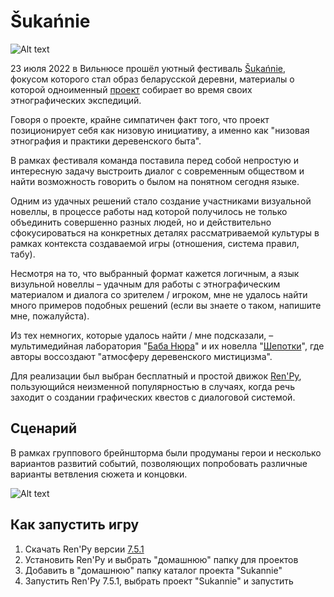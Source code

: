 # Šukańnie

![Alt text](../../šukańnie.png?raw=true "Главное меню игры")

23 июля 2022 в Вильнюсе прошёл уютный фестиваль [Šukańnie]((https://www.instagram.com/shukannie_/)), фокусом которого стал образ беларусской деревни, материалы о которой одноименный [проект](https://www.instagram.com/shukannie_/) собирает во время своих этнографических экспедиций.

Говоря о проекте, крайне симпатичен факт того, что проект позиционирует себя как низовую инициативу, а именно как "низовая этнография и практики деревенского быта".

В рамках фестиваля команда поставила перед собой непростую и интересную задачу выстроить диалог с современным обществом и найти возможность говорить о былом на понятном сегодня языке.

Одним из удачных решений стало создание участниками визуальной новеллы, в процессе работы над которой получилось не только объединить совершенно разных людей, но и действительно сфокусироваться на конкретных деталях рассматриваемой культуры в рамках контекста создаваемой игры (отношения, система правил, табу).

Несмотря на то, что выбранный формат кажется логичным, а язык визульной новеллы – удачным для работы с этнографическим материалом и диалога со зрителем / игроком, мне не удалось найти много примеров подобных решений (если вы знаете о таком, напишите мне, пожалуйста).

Из тех немногих, которые удалось найти / мне подсказали, – мультимедийная лаборатория "[Баба Нюра](https://vk.com/babushcanura)" и их новелла "[Шепотки](https://vayurik.ru/vnds/play_game.html#shepotki)", где авторы воссоздают "атмосферу деревенского мистицизма".

Для реализации был выбран бесплатный и простой движок [Ren'Py](https://ru.wikipedia.org/wiki/Ren'Py), пользующийся неизменной популярностью в случаях, когда речь заходит о создании графических квестов с диалоговой системой.

## Сценарий

В рамках группового брейншторма были продуманы герои и несколько вариантов развитий событий, позволяющих попробовать различные варианты ветвления сюжета и концовки.

![Alt text](../../mindmap.jpg?raw=true "Карта с ветвями сценария")

## Как запустить игру

1. Скачать Ren'Py версии [7.5.1](https://www.renpy.org/latest-7.html)
2. Установить Ren'Py и выбрать "домашнюю" папку для проектов
3. Добавить в "домашнюю" папку каталог проекта "Sukannie"
4. Запустить Ren'Py 7.5.1, выбрать проект "Sukannie" и запустить
